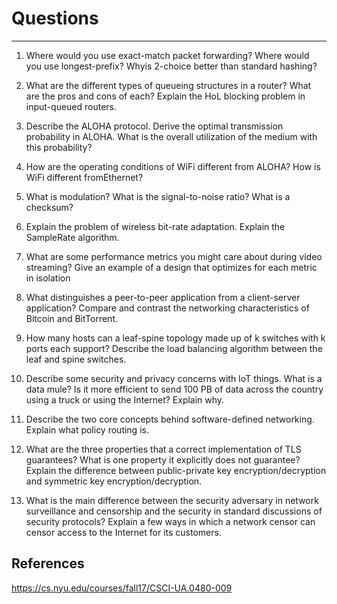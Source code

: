 # Questions

---

1. Where would you use exact-match packet forwarding? Where would you use longest-prefix? Whyis 2-choice better than standard hashing?

2. What are the different types of queueing structures in a router? What are the pros and cons of each? Explain the HoL blocking problem in input-queued routers.

3. Describe the ALOHA protocol. Derive the optimal transmission probability in ALOHA. What is the overall utilization of the medium with this probability?

4. How are the operating conditions of WiFi different from ALOHA? How is WiFi different fromEthernet?

5. What is modulation? What is the signal-to-noise ratio? What is a checksum?

6. Explain the problem of wireless bit-rate adaptation. Explain the SampleRate algorithm.

7. What are some performance metrics you might care about during video streaming? Give an example of a design that optimizes for each metric in isolation

8. What distinguishes a peer-to-peer application from a client-server application? Compare and contrast the networking characteristics of Bitcoin and BitTorrent.

9. How many hosts can a leaf-spine topology made up of k switches with k ports each support? Describe the load balancing algorithm between the leaf and spine switches.

10. Describe some security and privacy concerns with IoT things. What is a data mule? Is it more efficient to send 100 PB of data across the country using a truck or using the Internet? Explain why.

11. Describe the two core concepts behind software-defined networking. Explain what policy routing is.

12. What are the three properties that a correct implementation of TLS guarantees? What is one property it explicitly does not guarantee? Explain the difference between public-private key encryption/decryption and symmetric key encryption/decryption.

13. What is the main difference between the security adversary in network surveillance and censorship and the security in standard discussions of security protocols? Explain a few ways in which a network censor can censor access to the Internet for its customers.

## References

<https://cs.nyu.edu/courses/fall17/CSCI-UA.0480-009>
